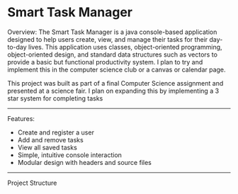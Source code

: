# Smart Task Manager

Overview:
The Smart Task Manager is a java console-based application designed to help users create, view, and manage their tasks for their day-to-day lives. This application uses classes, object-oriented programming, object-oriented design, and standard data structures such as vectors to provide a basic but functional productivity system. I plan to try and implement this in the computer science club or a canvas or calendar page.

This project was built as part of a final Computer Science assignment and presented at a science fair. I plan on expanding this by implementing a 3 star system for completing tasks 

---

Features:
- Create and register a user
- Add and remove tasks
- View all saved tasks
- Simple, intuitive console interaction
- Modular design with headers and source files

---

Project Structure

